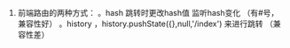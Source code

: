 1. 前端路由的两种方式：
   。hash 跳转时更改hash值 监听hash变化 （有#号，兼容性好）
   。history ，history.pushState({},null,'/index') 来进行跳转 （兼容性差）

